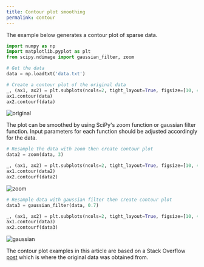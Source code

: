 ```yaml
---
title: Contour plot smoothing
permalink: contour
---
```


The example below generates a contour plot of sparse data.

```python
import numpy as np
import matplotlib.pyplot as plt
from scipy.ndimage import gaussian_filter, zoom

# Get the data
data = np.loadtxt('data.txt')

# Create a contour plot of the original data
_, (ax1, ax2) = plt.subplots(ncols=2, tight_layout=True, figsize=[10, 4.8])
ax1.contour(data)
ax2.contourf(data)
```

<img src="/pythonic/images/matplotlib-contour-orig.pdf" style="max-width:100%;" alt="original">

The plot can be smoothed by using SciPy's zoom function or gaussian filter function. Input parameters for each function should be adjusted accordingly for the data.

```python
# Resample the data with zoom then create contour plot
data2 = zoom(data, 3)

_, (ax1, ax2) = plt.subplots(ncols=2, tight_layout=True, figsize=[10, 4.8])
ax1.contour(data2)
ax2.contourf(data2)
```

<img src="/pythonic/images/matplotlib-contour-zoom.pdf" style="max-width:100%;" alt="zoom">

```python
# Resample data with gaussian filter then create contour plot
data3 = gaussian_filter(data, 0.7)

_, (ax1, ax2) = plt.subplots(ncols=2, tight_layout=True, figsize=[10, 4.8])
ax1.contour(data3)
ax2.contourf(data3)
```

<img src="/pythonic/images/matplotlib-contour-gauss.pdf" style="max-width:100%;" alt="gaussian">

The contour plot examples in this article are based on a Stack Overflow [post](https://stackoverflow.com/q/12274529/1084875) which is where the original data was obtained from.
